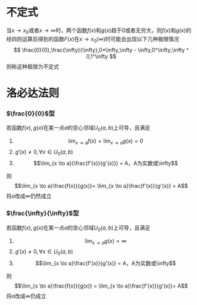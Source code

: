 # 不定式
当$x \to x_0$或者$x \to \infty$时，两个函数$f(x)$和$g(x)$趋于0或者无穷大，则$f(x)$和$g(x)$的经四则运算后得到的函数$F(x)$在$x \to x_0(\infty)$时可能会出现以下几种极限情况
$$
\frac{0}{0},\frac{\infty}{\infty},0*\infty,\infty - \infty,0^\infty,\infty ^ 0,1^\infty
$$
则称这种极限为不定式

# 洛必达法则
### $\frac{0}{0}$型
若函数$f(x),g(x)$在某一点$a$的空心邻域$U_0(a,b)$上可导，且满足

1. $$\lim_{x \to a}f(x) = \lim_{x \to a}g(x) = 0$$
2. $g'(x) \neq 0,\forall x \in U_0(a,b)$
3. $$\lim_{x \to a}(\frac{f'(x)}{g'(x)}) = A，A为实数或\infty$$

则$$\lim_{x \to a}\frac{f(x)}{g(x)}= \lim_{x \to a}\frac{f'(x)}{g'(x)} = A$$
将$a$改成$\infty$仍然成立


### $\frac{\infty}{\infty}$型
若函数$f(x),g(x)$在某一点$a$的空心邻域$U_0(a,b)$上可导，且满足

1. $$\lim_{x \to a}g(x) = \infty$$
2. $g'(x) \neq 0,\forall x \in U_0(a,b)$
3. $$\lim_{x \to a}\frac{f'(x)}{g'(x)} = A，A为实数或\infty$$

则$$\lim_{x \to a}\frac{f(x)}{g(x)} = \lim_{x \to a}\frac{f'(x)}{g'(x)}= A$$
将$a$改成$\infty$仍成立


